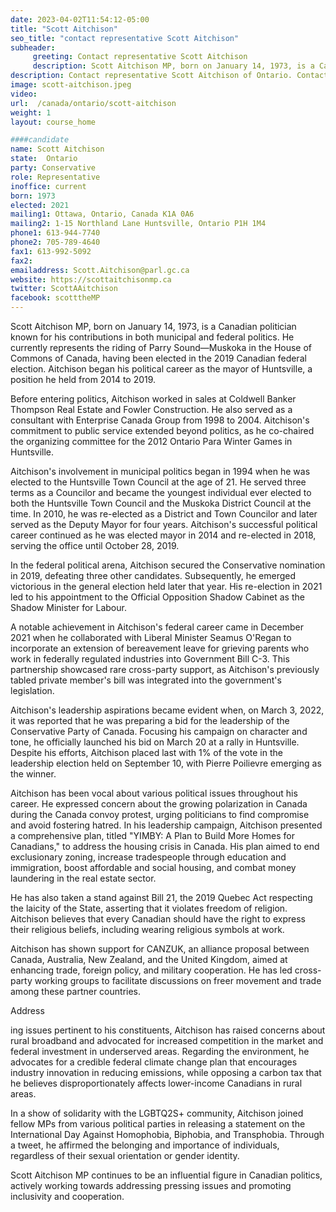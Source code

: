 ```yaml
---
date: 2023-04-02T11:54:12-05:00
title: "Scott Aitchison"
seo_title: "contact representative Scott Aitchison"
subheader:
     greeting: Contact representative Scott Aitchison
     description: Scott Aitchison MP, born on January 14, 1973, is a Canadian politician known for his contributions in both municipal and federal politics.
description: Contact representative Scott Aitchison of Ontario. Contact information for Scott Aitchison includes email address, phone number, and mailing address.
image: scott-aitchison.jpeg
video:
url:  /canada/ontario/scott-aitchison
weight: 1
layout: course_home

####candidate
name: Scott Aitchison
state:	Ontario
party: Conservative
role: Representative
inoffice: current
born: 1973
elected: 2021
mailing1: Ottawa, Ontario, Canada K1A 0A6
mailing2: 1-15 Northland Lane Huntsville, Ontario P1H 1M4
phone1: 613-944-7740
phone2: 705-789-4640
fax1: 613-992-5092
fax2:
emailaddress: Scott.Aitchison@parl.gc.ca
website: https://scottaitchisonmp.ca
twitter: ScottAAitchison
facebook: scotttheMP
---
```


Scott Aitchison MP, born on January 14, 1973, is a Canadian politician known for his contributions in both municipal and federal politics. He currently represents the riding of Parry Sound—Muskoka in the House of Commons of Canada, having been elected in the 2019 Canadian federal election. Aitchison began his political career as the mayor of Huntsville, a position he held from 2014 to 2019.

Before entering politics, Aitchison worked in sales at Coldwell Banker Thompson Real Estate and Fowler Construction. He also served as a consultant with Enterprise Canada Group from 1998 to 2004. Aitchison's commitment to public service extended beyond politics, as he co-chaired the organizing committee for the 2012 Ontario Para Winter Games in Huntsville.

Aitchison's involvement in municipal politics began in 1994 when he was elected to the Huntsville Town Council at the age of 21. He served three terms as a Councilor and became the youngest individual ever elected to both the Huntsville Town Council and the Muskoka District Council at the time. In 2010, he was re-elected as a District and Town Councilor and later served as the Deputy Mayor for four years. Aitchison's successful political career continued as he was elected mayor in 2014 and re-elected in 2018, serving the office until October 28, 2019.

In the federal political arena, Aitchison secured the Conservative nomination in 2019, defeating three other candidates. Subsequently, he emerged victorious in the general election held later that year. His re-election in 2021 led to his appointment to the Official Opposition Shadow Cabinet as the Shadow Minister for Labour.

A notable achievement in Aitchison's federal career came in December 2021 when he collaborated with Liberal Minister Seamus O'Regan to incorporate an extension of bereavement leave for grieving parents who work in federally regulated industries into Government Bill C-3. This partnership showcased rare cross-party support, as Aitchison's previously tabled private member's bill was integrated into the government's legislation.

Aitchison's leadership aspirations became evident when, on March 3, 2022, it was reported that he was preparing a bid for the leadership of the Conservative Party of Canada. Focusing his campaign on character and tone, he officially launched his bid on March 20 at a rally in Huntsville. Despite his efforts, Aitchison placed last with 1% of the vote in the leadership election held on September 10, with Pierre Poilievre emerging as the winner.

Aitchison has been vocal about various political issues throughout his career. He expressed concern about the growing polarization in Canada during the Canada convoy protest, urging politicians to find compromise and avoid fostering hatred. In his leadership campaign, Aitchison presented a comprehensive plan, titled "YIMBY: A Plan to Build More Homes for Canadians," to address the housing crisis in Canada. His plan aimed to end exclusionary zoning, increase tradespeople through education and immigration, boost affordable and social housing, and combat money laundering in the real estate sector.

He has also taken a stand against Bill 21, the 2019 Quebec Act respecting the laicity of the State, asserting that it violates freedom of religion. Aitchison believes that every Canadian should have the right to express their religious beliefs, including wearing religious symbols at work.

Aitchison has shown support for CANZUK, an alliance proposal between Canada, Australia, New Zealand, and the United Kingdom, aimed at enhancing trade, foreign policy, and military cooperation. He has led cross-party working groups to facilitate discussions on freer movement and trade among these partner countries.

Address

ing issues pertinent to his constituents, Aitchison has raised concerns about rural broadband and advocated for increased competition in the market and federal investment in underserved areas. Regarding the environment, he advocates for a credible federal climate change plan that encourages industry innovation in reducing emissions, while opposing a carbon tax that he believes disproportionately affects lower-income Canadians in rural areas.

In a show of solidarity with the LGBTQ2S+ community, Aitchison joined fellow MPs from various political parties in releasing a statement on the International Day Against Homophobia, Biphobia, and Transphobia. Through a tweet, he affirmed the belonging and importance of individuals, regardless of their sexual orientation or gender identity.

Scott Aitchison MP continues to be an influential figure in Canadian politics, actively working towards addressing pressing issues and promoting inclusivity and cooperation.
